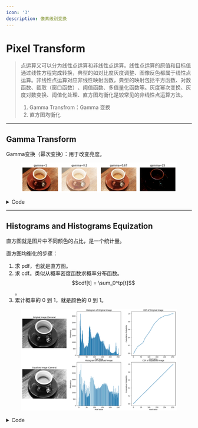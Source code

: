 ```yaml
---
icon: '3'
description: 像素级别变换
---
```


# Pixel Transform

> 点运算又可以分为线性点运算和非线性点运算。线性点运算的原值和目标值通过线性方程完成转换，典型的如对比度灰度调整、图像反色都属于线性点运算。非线性点运算对应非线性映射函数，典型的映射包括平方函数、对数函数、截取（窗口函数）​、阈值函数、多值量化函数等。灰度幂次变换、灰度对数变换、阈值化处理、直方图均衡化是较常见的非线性点运算方法。
>
> 1. Gamma Transfrom：Gamma 变换
> 2. 直方图均衡化

***

## Gamma Transform

Gamma变换（幂次变换）：用于改变亮度。

<figure><img src="../.gitbook/assets/image (5).png" alt=""><figcaption></figcaption></figure>

<details>

<summary>Code</summary>

```python
from skimage import data,io,exposure
from matplotlib import pyplot as plt

image=data.coffee()

for i,gamma in enumerate([1,0.2,0.67,25]):
    plt.subplot(1,4,i+1)
    plt.title(f'gamma={gamma}')
    plt.axis('off')
    io.imshow(exposure.adjust_gamma(image,gamma))
plt.show()
```

</details>

***

## Histograms and Histograms Equization

直方图就是图片中不同颜色的占比，是一个统计量。

直方图均衡化的步骤：

1. 求 pdf，也就是直方图。
2. 求 cdf。类似从概率密度函数求概率分布函数。$$cdf[t] = \sum_0^tp[t]$$。
3. 累计概率的 0 到 1，就是颜色的 0 到 1。

<figure><img src="../.gitbook/assets/image (6).png" alt=""><figcaption></figcaption></figure>

<details>

<summary>Code</summary>

```python
import numpy as np
import matplotlib.pyplot as plt
from skimage import data, color

def calculate_histogram(image):
    """计算图像的直方图"""
    # 确定可能的灰度级别
    levels = np.arange(0, 257)
    # 计算并返回直方图
    histogram, _ = np.histogram(image, bins=levels, density=False)
    return histogram

def calculate_cdf(histogram):
    """计算累积分布函数（CDF）"""
    cdf = histogram.cumsum()
    # 归一化CDF
    cdf_normalized = cdf / float(cdf[-1])
    return cdf_normalized

def equalize_histogram(image):
    """均衡化直方图"""
    # 计算原始图像的直方图
    histogram = calculate_histogram(image)
    # 计算CDF
    cdf = calculate_cdf(histogram)
    # 映射原始图像的像素值
    image_equalized = np.interp(image, np.arange(0, 256), cdf * 255)
    return image_equalized.astype('uint8')

# 使用skimage的案例图片：camera
image_camera = np.clip(color.rgb2gray(data.coffee())*255.0,0,255).astype(np.uint8)

# 均衡化图像
image_equalized = equalize_histogram(image_camera)

# 可视化
fig, ax = plt.subplots(2, 3, figsize=(12, 12))

# 原始图像
ax[0, 0].imshow(image_camera, cmap='gray')
ax[0, 0].set_title('Original Image (Camera)')
ax[0, 0].axis('off')

# 原始直方图
ax[0, 1].bar(np.arange(0, 256), calculate_histogram(image_camera))
ax[0, 1].set_title('Histogram of Original Image')
ax[0, 1].set_xlabel('Pixel Value')
ax[0, 1].set_ylabel('Frequency')

# 均衡化后的CDF
ax[0, 2].plot(np.arange(0, 256), calculate_cdf(calculate_histogram(image_camera)))
ax[0, 2].set_title('CDF of Original Image')
ax[0, 2].set_xlabel('Pixel Value')
ax[0, 2].set_ylabel('Cumulative Probability')

# 均衡化后的图像
ax[1, 0].imshow(image_equalized, cmap='gray')
ax[1, 0].set_title('Equalized Image (Camera)')
ax[1, 0].axis('off')

# 均衡化后直方图
ax[1, 1].bar(np.arange(0, 256), calculate_histogram(image_equalized))
ax[1, 1].set_title('Histogram of Equalized Image')
ax[1, 1].set_xlabel('Pixel Value')
ax[1, 1].set_ylabel('Frequency')

# 均衡化后的CDF
ax[1, 2].plot(np.arange(0, 256), calculate_cdf(calculate_histogram(image_equalized)))
ax[1, 2].set_title('CDF of Equalized Image')
ax[1, 2].set_xlabel('Pixel Value')
ax[1, 2].set_ylabel('Cumulative Probability')

plt.tight_layout()
plt.show()

```

</details>
